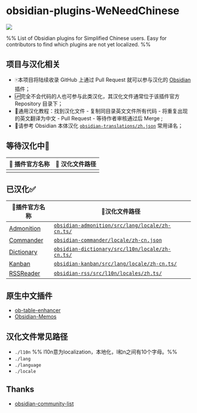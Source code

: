 # obsidian-plugins-WeNeedChinese

![](https://img.shields.io/badge/language-Chinese-white.svg)

%% List of Obsidian plugins for Simplified Chinese users. Easy for contributors to find which plugins are not yet localized. %%

## 项目与汉化相关

- 🀄本项目将陆续收录 GitHub 上通过 Pull Request 就可以参与汉化的 [Obsidian](https://obsidian.md/) 插件；
- 🆙完全不会代码的人也可参与此类汉化，其汉化文件通常位于该插件官方 Repository 目录下；
- 📝通用汉化教程：找到汉化文件 - 复制同目录英文文件所有代码 - 将重复出现的英文翻译为中文 - Pull Request - 等待作者审核通过后 Merge ;
- 📌请参考 Obsidian 本体汉化 [`obsidian-translations/zh.json`](https://github.com/obsidianmd/obsidian-translations/blob/master/zh.json) 常用译名；

## 等待汉化中🚧

| 📁 插件官方名称 | 🔗 汉化文件路径 |
| --------------- | --------------- |
| | |

## 已汉化✅

|📁插件官方名称|🔗汉化文件路径|
|---|---|
|[Admonition](https://github.com/valentine195/obsidian-admonition)|[`obsidian-admonition/src/lang/locale/zh-cn.ts/`](https://github.com/valentine195/obsidian-admonition/blob/master/src/lang/locale/zh-cn.ts)|
|[Commander](https://github.com/phibr0/obsidian-commander)    |[`obsidian-commander/locale/zh-cn.json`](https://github.com/phibr0/obsidian-commander/blob/main/locale/zh-cn.json)  |
|[Dictionary](https://github.com/phibr0/obsidian-dictionary)   |[`obsidian-dictionary/src/l10n/locale/zh-cn.ts/`](https://github.com/phibr0/obsidian-dictionary/blob/master/src/l10n/locale/zh-cn.ts)  |
|[Kanban](https://github.com/mgmeyers/obsidian-kanban)   |[`obsidian-kanban/src/lang/locale/zh-cn.ts/`](https://github.com/mgmeyers/obsidian-kanban/blob/main/src/lang/locale/zh-cn.ts) |
|[RSSReader](https://github.com/joethei/obsidian-rss) |[`obsidian-rss/src/l10n/locales/zh.ts/`](https://github.com/joethei/obsidian-rss/blob/master/src/l10n/locales/zh.ts) |

## 原生中文插件

- [ob-table-enhancer](https://github.com/Stardusten/ob-table-enhancer)
- [Obsidian-Memos](https://github.com/Quorafind/Obsidian-Memos)

## 汉化文件常见路径

- `./l10n` %% l10n意为localization，本地化，l和n之间有10个字母。%%
- `./lang`
- `./language`
- `./locale`

## Thanks

- [obsidian-community-list](https://github.com/konhi/obsidian-community-list/blob/main/lists/plugins.md)
